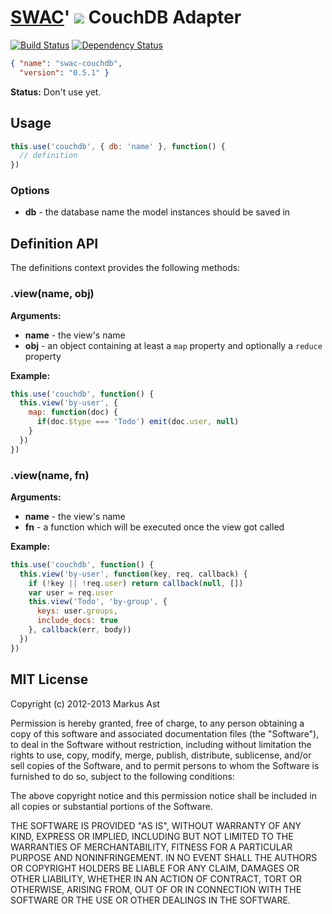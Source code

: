 # [SWAC](https://github.com/rkusa/swac)' ![](https://dl.dropbox.com/u/6699613/swac-logo.png) CouchDB Adapter
[![Build Status](https://secure.travis-ci.org/rkusa/swac-couchdb.png)](http://travis-ci.org/rkusa/swac-couchdb) [![Dependency Status](https://gemnasium.com/rkusa/swac-couchdb.png)](https://gemnasium.com/rkusa/swac-couchdb)

```json
{ "name": "swac-couchdb",
  "version": "0.5.1" }
```

**Status:** Don't use yet.

## Usage

```js
this.use('couchdb', { db: 'name' }, function() {
  // definition
})
```

### Options

* **db** - the database name the model instances should be saved in

## Definition API

The definitions context provides the following methods:

### .view(name, obj)

**Arguments:**

* **name** - the view's name
* **obj** - an object containing at least a `map` property and optionally a `reduce` property

**Example:**

```js
this.use('couchdb', function() {
  this.view('by-user', {
    map: function(doc) {
      if(doc.$type === 'Todo') emit(doc.user, null)
    }
  })
})
```

### .view(name, fn)

**Arguments:**

* **name** - the view's name
* **fn** - a function which will be executed once the view got called

**Example:**

```js
this.use('couchdb', function() {
  this.view('by-user', function(key, req, callback) {
    if (!key || !req.user) return callback(null, [])
    var user = req.user
    this.view('Todo', 'by-group', {
      keys: user.groups,
      include_docs: true
    }, callback(err, body))
  })
})
```

## MIT License
Copyright (c) 2012-2013 Markus Ast

Permission is hereby granted, free of charge, to any person obtaining a copy of this software and associated documentation files (the "Software"), to deal in the Software without restriction, including without limitation the rights to use, copy, modify, merge, publish, distribute, sublicense, and/or sell copies of the Software, and to permit persons to whom the Software is furnished to do so, subject to the following conditions:

The above copyright notice and this permission notice shall be included in all copies or substantial portions of the Software.

THE SOFTWARE IS PROVIDED "AS IS", WITHOUT WARRANTY OF ANY KIND, EXPRESS OR IMPLIED, INCLUDING BUT NOT LIMITED TO THE WARRANTIES OF MERCHANTABILITY, FITNESS FOR A PARTICULAR PURPOSE AND NONINFRINGEMENT. IN NO EVENT SHALL THE AUTHORS OR COPYRIGHT HOLDERS BE LIABLE FOR ANY CLAIM, DAMAGES OR OTHER LIABILITY, WHETHER IN AN ACTION OF CONTRACT, TORT OR OTHERWISE, ARISING FROM, OUT OF OR IN CONNECTION WITH THE SOFTWARE OR THE USE OR OTHER DEALINGS IN THE SOFTWARE.
